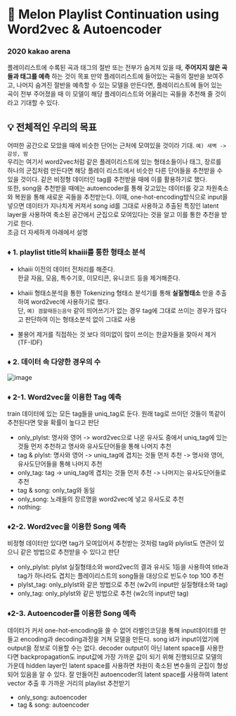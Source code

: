 # :musical_score: Melon Playlist Continuation using Word2vec & Autoencoder

###  2020 kakao arena
플레이리스트에 수록된 곡과 태그의 절반 또는 전부가 숨겨져 있을 때, __주어지지 않은 곡들과 태그를 예측__ 하는 것이 목표
만약 플레이리스트에 들어있는 곡들의 절반을 보여주고, 나머지 숨겨진 절반을 예측할 수  있는 모델을 만든다면, 플레이리스트에 들어 있는 곡이 전부  주어졌을 때 이 모델이 해당 플레이리스트와 어울리는 곡들을 추천해 줄 것이라고 기대할 수 있다.

## :bulb: 전체적인 우리의 목표
어떠한 공간으로 모았을 때에 비슷한 단어는 근처에 모여있을 것이라 기대. `예) 새벽 -> 감성, 밤`<br>
우리는 여기서 word2vec처럼 같은 플레이리스트에 있는 형태소들이나 태그, 장르를 하나의 군집처럼 만든다면 해당 플레이 리스트에서 비슷한 다른 단어들을 추천받을 수 있을 것이다. 같은 비정형 데이터인 tag를 추천받을 때에 이를 활용하기로 했다.<br>
또한, song을 추천받을 때에는 autoencoder를 통해 갖고있는 데이터를 갖고 차원축소와 복원을 통해 새로운 곡들을 추천받는다.
이때, one-hot-encoding방식으로 input을 넣으면 데이터가 지나치게 커져서 song id를 그대로 사용하고 추출된 특징인 latent layer을 사용하여 축소된 공간에서 군집으로 모여있다는 것을 알고 이를 통한 추천을 받기로 한다.<br>
조금 더 자세하게 아래에서 설명


### :diamonds: 1. playlist title의 khaiii를 통한 형태소 분석
* khaiii 이전의 데이터 전처리를 해준다.<br>
한글 자음, 모음, 특수기호, 이모티콘, 유니코드 등을 제거해준다.

* khaiii 형태소분석을 통한 Tokenizing
형태소 분석기를 통해 __실질형태소__ 만을 추출하여 word2vec에 사용하기로 했다.<br>
단, `예) 겜할때듣는음악` 같이 띄어쓰기가 없는 경우 tag에 그대로 쓰이는 경우가 많다고 판단하여 이는 형태소분석 없이 그대로 사용<br>

* 불용어 제거를 직접하는 것 보다 의미없이 많이 쓰이는 한글자들을 찾아서 제거 (TF-IDF)


### :diamonds: 2. 데이터 속 다양한 경우의 수
![image](https://user-images.githubusercontent.com/56948006/87875892-4dfd7d80-ca0f-11ea-99c8-85e148ce87f9.png)
### :diamonds: 2-1. Word2vec을 이용한 Tag 예측<br>
train 데이터에 있는 모든 tag들을 uniq_tag로 둔다. 원래 tag로 쓰이던 것들이 똑같이 추천된다면 맞을 확률이 높다고 판단
  + only_plylst: 명사와 영어 -> word2vec으로 나온 유사도 중에서 uniq_tag에 있는 것들 먼저 추천하고 명사와 유사도단어들을 통해 나머지 추천<br>
  + tag & plylst: 명사와 영어 -> uniq_tag에 겹치는 것들 먼저 추천 -> 명사와 영어, 유사도단어들을 통해 나머지 추천
  + only_tag: tag -> uniq_tag에 겹치는 것들 먼저 추천 -> 나머지는 유사도단어들로 추천
  + tag & song: only_tag와 동일
  + only_song: 노래들의 장르명을 word2vec에 넣고 유사도로 추천
  + nothing: 
  

### :diamonds:2-2. Word2vec을 이용한 Song 예측<br>
비정형 데이터만 있다면 tag가 모여있어서 추천받는 것처럼 tag와 plylist도 연관이 있으니 같은 방법으로 추천받을 수 있다고 판단
  + only_plylst: plylst 실질형태소와 word2vec의 결과 유사도 1등을 사용하여 title과 tag가 하나라도 겹치는 플레이리스트의 song들을 대상으로 빈도수 top 100 추천
  + plylst_tag: only_plylst와 같은 방법으로 추천 (w2v의 input만 실질형태소와 tag)
  + only_tag: only_plylst와 같은 방법으로 추천 (w2c의 input만 tag)


### :diamonds:2-3. Autoencoder를 이용한 Song 예측<br>
데이터가 커서 one-hot-encoding을 쓸 수 없어 라벨인코딩을 통해 input데이터를 만들고 encoding과 decoding과정을 거쳐 모델을 만든다.
song id가 input이었기에 output을 정보로 이용할 수는 없다. decoder output이 아닌 latent space를 사용한다면 backpropagation도 input값에 가장 가까운 값이 되기 위해 진행되므로 모델의 가운데 hidden layer인 latent space를 사용하면 차원이 축소된 변수들의 군집이 형성되어 있음을 알 수 있다. 잘 만들어진 autoencoder의 latent space를 사용하여 latent vector 추출 후 가까운 거리의 playlist 추천받기

  + only_song: autoencoder
  + tag & song: autoencoder
